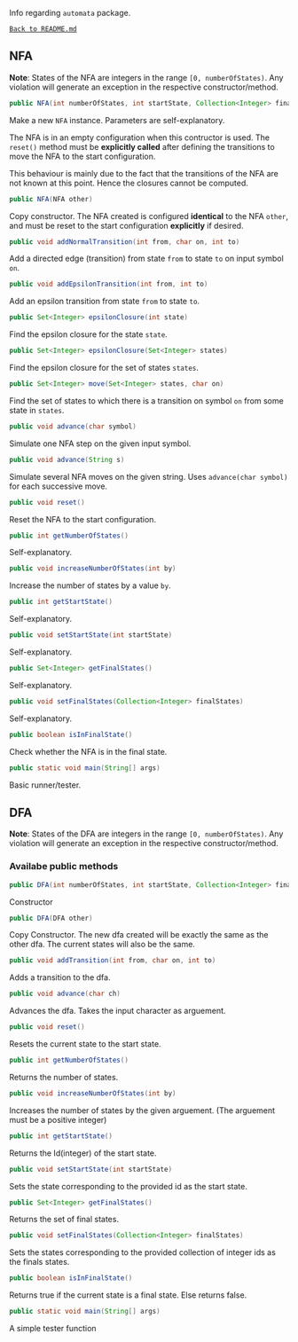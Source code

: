 Info regarding `automata` package.

[`Back to README.md`](../README.md)

## NFA

**Note**: States of the NFA are integers in the range `[0, numberOfStates)`. Any violation will generate an exception in the respective constructor/method.

```java
public NFA(int numberOfStates, int startState, Collection<Integer> finalStates)
```

Make a new `NFA` instance. Parameters are self-explanatory.

The NFA is in an empty configuration when this contructor is used. The `reset()` method must be **explicitly called** after defining the transitions to move the NFA to the start configuration. 

This behaviour is mainly due to the fact that the transitions of the NFA are not known at this point. Hence the closures cannot be computed.

```java
public NFA(NFA other)
```

Copy constructor. The NFA created is configured **identical** to the NFA `other`, and must be reset to the start configuration **explicitly** if desired.

```java
public void addNormalTransition(int from, char on, int to)
```

Add a directed edge (transition) from state `from` to state `to` on input symbol `on`.

```java
public void addEpsilonTransition(int from, int to)
```

Add an epsilon transition from state `from` to state `to`.

```java
public Set<Integer> epsilonClosure(int state)
```

Find the epsilon closure for the state `state`.

```java
public Set<Integer> epsilonClosure(Set<Integer> states)
```

Find the epsilon closure for the set of states `states`.

```java
public Set<Integer> move(Set<Integer> states, char on)
```

Find the set of states to which there is a transition on symbol `on` from some state in `states`.

```java
public void advance(char symbol)
```

Simulate one NFA step on the given input symbol.

```java
public void advance(String s)
```

Simulate several NFA moves on the given string. Uses `advance(char symbol)` for each successive move.

```java
public void reset()
```

Reset the NFA to the start configuration.

```java
public int getNumberOfStates()
```

Self-explanatory.

```java
public void increaseNumberOfStates(int by)
```

Increase the number of states by a value `by`.

```java
public int getStartState()
```

Self-explanatory.

```java
public void setStartState(int startState)
```

Self-explanatory.

```java
public Set<Integer> getFinalStates()
```

Self-explanatory.

```java
public void setFinalStates(Collection<Integer> finalStates)
```

Self-explanatory.

```java
public boolean isInFinalState()
```

Check whether the NFA is in the final state.

```java
public static void main(String[] args)
```

Basic runner/tester.

## DFA

**Note**: States of the DFA are integers in the range `[0, numberOfStates)`. Any violation will generate an exception in the respective constructor/method.

### Availabe public methods

```java
public DFA(int numberOfStates, int startState, Collection<Integer> finalStates)
```
Constructor

```java
public DFA(DFA other)
```
Copy Constructor. The new dfa created will be exactly the same as the other dfa. The current states will also be the same.

```java
public void addTransition(int from, char on, int to)
```
Adds a transition to the dfa.

```java
public void advance(char ch)
```
Advances the dfa. Takes the input character as arguement.

```java
public void reset()
```
Resets the current state to the start state.

```java
public int getNumberOfStates()
```
Returns the number of states.

```java
public void increaseNumberOfStates(int by)
```
Increases the number of states by the given arguement. (The arguement must be a positive integer)

```java
public int getStartState()
```
Returns the Id(integer) of the start state.

```java
public void setStartState(int startState)
```
Sets the state corresponding to the provided id as the start state.

```java
public Set<Integer> getFinalStates()
```
Returns the set of final states.

```java
public void setFinalStates(Collection<Integer> finalStates)
```
Sets the states corresponding to the provided collection of integer ids as the finals states.

```java
public boolean isInFinalState()
```
Returns true if the current state is a final state. Else returns false.

```java
public static void main(String[] args)
```
A simple tester function

